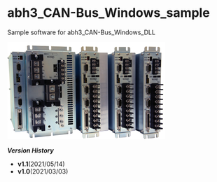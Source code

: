 # abh3_CAN-Bus_Windows_sample
Sample software for abh3_CAN-Bus_Windows_DLL


![](img/img_abh3_01.jpg)

**_Version History_**
* __v1.1__(2021/05/14)
* __v1.0__(2021/03/03)

